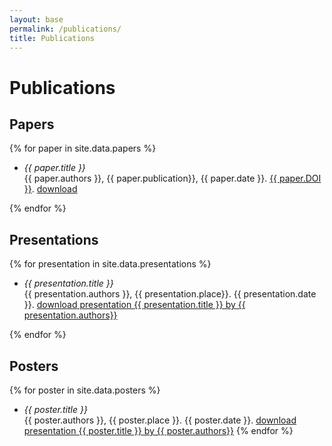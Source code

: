 ```yaml
---
layout: base
permalink: /publications/
title: Publications
---
```

# Publications

## Papers
{% for paper in site.data.papers %}
- _{{ paper.title }}_<br/>
  {{ paper.authors }}, {{ paper.publication}}, {{ paper.date }}. <a href="https://doi.org/{{ paper.DOI }}">{{ paper.DOI }}</a>. <a href="{{ paper.link}}">download</a>

{% endfor %}

## Presentations
{% for presentation in site.data.presentations %}
- _{{ presentation.title }}_<br/>
  {{ presentation.authors }}, {{ presentation.place}}. {{ presentation.date }}. <a href="{{ presentation.link | relative_url }}">download<span class="sr-only"> presentation {{ presentation.title }} by {{ presentation.authors}}</span></a>

{% endfor %}

## Posters
{% for poster in site.data.posters %}
- _{{ poster.title }}_<br/>
  {{ poster.authors }}, {{ poster.place }}. {{ poster.date }}. <a href="{{ poster.link | relative_url }}">download<span class="sr-only"> presentation {{ poster.title }} by {{ poster.authors}}</span></a>
{% endfor %}
